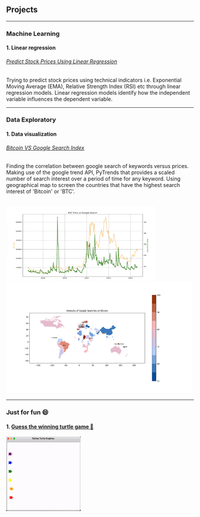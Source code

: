 ## Projects

---

### Machine Learning
#### 1. Linear regression
###### [Predict Stock Prices Using Linear Regression](https://github.com/samanthapua/ml_linear_regression)
Trying to predict stock prices using technical indicators i.e. Exponential Moving Average (EMA), Relative Strength Index (RSI) etc through linear regression models. Linear regression models identify how the independent variable influences the dependent variable.

---

### Data Exploratory 
#### 1. Data visualization
###### [Bitcoin VS Google Search Index](https://github.com/samanthapua/google_search)
Finding the correlation between google search of keywords versus prices. Making use of the google trend API, PyTrends that provides a scaled number of search interest over a period of time for any keyword. Using geographical map to screen the countries that have the highest search interest of 'Bitcoin' or 'BTC'.

<br>
<img src="https://github.com/samanthapua/google_search/blob/master/btcprice_search_trend.png?raw=true" width="400" height="200" />
<img src="https://github.com/samanthapua/google_search/blob/master/bitcoin_search_map.png?raw=true" width="500" height="300" />

---

### Just for fun :smile:
#### 1. [Guess the winning turtle game :turtle:](https://github.com/samanthapua/turtle_race_game)
<img src="https://github.com/samanthapua/turtle_race_game/blob/master/turtle_game.gif" width="200" height="200" />




